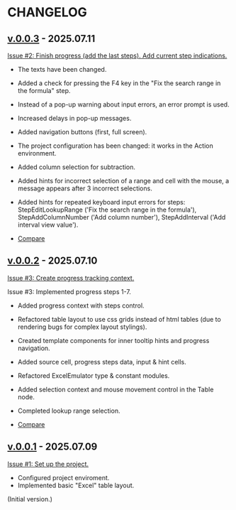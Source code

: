 <!--
 @since 2025.07.08
 @changed 2025.07.11, 19:25
-->

# CHANGELOG

## [v.0.0.3](https://github.com/lilliputten/action-excel-vlookup-emulator/releases/tag/v.0.0.3) - 2025.07.11

[Issue #2: Finish progress (add the last steps). Add current step indications.](https://github.com/lilliputten/action-excel-vlookup-emulator/issues/2)

- The texts have been changed.
- Added a check for pressing the F4 key in the "Fix the search range in the formula" step.
- Instead of a pop-up warning about input errors, an error prompt is used.
- Increased delays in pop-up messages.
- Added navigation buttons (first, full screen).
- The project configuration has been changed: it works in the Action environment.
- Added column selection for subtraction.
- Added hints for incorrect selection of a range and cell with the mouse, a message appears after 3 incorrect selections.
- Added hints for repeated keyboard input errors for steps: StepEditLookupRange ('Fix the search range in the formula'), StepAddColumnNumber ('Add column number'), StepAddInterval ('Add interval view value').

- [Compare](https://github.com/lilliputten/action-excel-vlookup-emulator/compare/v.0.0.2...v.0.0.3)

## [v.0.0.2](https://github.com/lilliputten/action-excel-vlookup-emulator/releases/tag/v.0.0.2) - 2025.07.10

[Issue #3: Create progress tracking context.](https://github.com/lilliputten/action-excel-vlookup-emulator/issues/3)

Issue #3: Implemented progress steps 1-7.

- Added progress context with steps control.
- Refactored table layout to use css grids instead of html tables (due to rendering bugs for complex layout stylings).
- Created template components for inner tooltip hints and progress navigation.
- Added source cell, progress steps data, input & hint cells.
- Refactored ExcelEmulator type & constant modules.
- Added selection context and mouse movement control in the Table node.
- Completed lookup range selection.

- [Compare](https://github.com/lilliputten/action-excel-vlookup-emulator/compare/v.0.0.1...v.0.0.2)

## [v.0.0.1](https://github.com/lilliputten/action-excel-vlookup-emulator/releases/tag/v.0.0.1) - 2025.07.09

[Issue #1: Set up the project.](https://github.com/lilliputten/action-excel-vlookup-emulator/issues/1)

- Configured project enviroment.
- Implemented basic "Excel" table layout.

(Initial version.)
